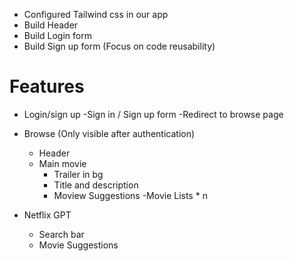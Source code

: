 - Configured Tailwind css in our app
- Build Header
- Build Login form
- Build Sign up form (Focus on code reusability)

# Features
- Login/sign up
    -Sign in / Sign up form
    -Redirect to browse page
 
- Browse (Only visible after authentication)
    - Header
    - Main movie
        - Trailer in bg
        - Title and description
        - Moview Suggestions
            -Movie Lists * n

- Netflix GPT
    - Search bar
    - Movie Suggestions
